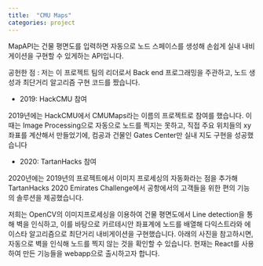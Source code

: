 ```yaml
---
title:  "CMU Maps"
categories: project
---
```


MapAPI는 건물 평면도를 입력하면 자동으로 노드 스페이스를 생성해 손쉽게 실내 내비게이션을 구현할 수 있게하는 API입니다.

공헌한 점 : 저는 이 프로젝트 팀의 리더로서 Back end 프로그래밍을 주관하고, 노드 생성과 최단거리 알고리즘 구현 코드를 짰습니다.

- 2019: HackCMU 참여

2019년에는 HackCMU에서 CMUMaps라는 이름의 프로젝트로 참여를 했습니다. 이때는 Image Processing으로 자동으로 노드를 찍지는 못하고, 직접 주요 위치들의 xy 좌표를 계산해서 만들었기에, 컴공과 건물인 Gates Center만 실내 지도 구현을 성공했습니다

- 2020: TartanHacks 참여

2020년에는 2019년의 프로젝트에서 이미지 프로세싱의 자동화라는 점을 추가해 TartanHacks 2020 Emirates Challenge에서 공항에서의 고객들을 위한 편의 기능의 솔루션을 제공했습니다.

저희는 OpenCV의 이미지프로세싱을 이용하여 건물 평면도에서 Line detection을 통해 벽을 인식하고, 이를 바탕으로 카르테시안 좌표계에 노드를 배열해 다익스트라와 에이스타 알고리즘으로 최단거리 내비게이션을 구현했습니다. 아래의 사진을 참고하시면, 자동으로 벽을 인식해 노드를 찍지 않는 것을 확인할 수 있습니다. 현재는 React를 사용하여 만든 기능들을 webapp으로 출시하고자 합니다.